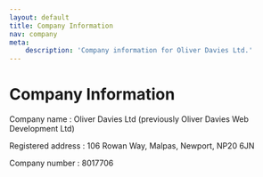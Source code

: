 ```yaml
---
layout: default
title: Company Information
nav: company
meta:
    description: 'Company information for Oliver Davies Ltd.'
---
```

# Company Information

Company name
: Oliver Davies Ltd (previously Oliver Davies Web Development Ltd)

Registered address
: 106 Rowan Way, Malpas, Newport, NP20 6JN

Company number
: 8017706